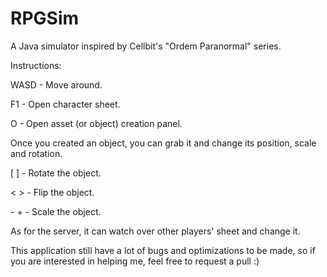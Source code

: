 # RPGSim
 A Java simulator inspired by Cellbit's "Ordem Paranormal" series.

Instructions:

WASD - Move around.

F1 - Open character sheet.

O - Open asset (or object) creation panel.


Once you created an object, you can grab it and change its position, scale and rotation.


\[ \] - Rotate the object.

\< \> - Flip the object.

\- \+ - Scale the object.

As for the server, it can watch over other players' sheet and change it.

This application still have a lot of bugs and optimizations to be made, so if you are interested in helping me, feel free to request a pull :)
